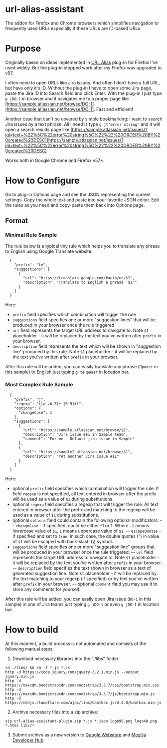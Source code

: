 # url-alias-assistant
The addon for Firefox and Chrome browsers which simplifies navigation to frequently used URLs especially if these URLs are ID-based URLs.

# Purpose
Originally based on ideas implemented in [URL Alias](https://addons.mozilla.org/en-US/firefox/addon/url-alias-8703/) plug-in for Firefox I've used widely. But the plug-in stopped work after my Firefox was upgraded to v57.

I often need to open URLs like Jira issues. And often I don’t have a full URL, but have only it's ID. Without the plug-in I have to open some Jira page, paste the Jira ID into Search field and click Enter.
With the plug-in I just type `g jDO-1` in browser and it navigates me to a proper page like [https://sample.atlassian.net/browse/DO-1](https://sample.atlassian.net/browse/DO-1). Fast and efficient!

Another case that can't be covered by simple bookmarking: I want to search Jira issues by a text phrase. All I need is type `g jt"error string"` and it will open a search results page like [https://sample.atlassian.net/issues/?jql=text~%22%5C%22error%20string%5C%22%22%20ORDER%20BY%20created%20DESC](https://sample.atlassian.net/issues/?jql=text~%22%5C%22error%20string%5C%22%22%20ORDER%20BY%20created%20DESC)

Works both in Google Chrome and Firefox v57+.

# How to Configure

Go to plug-in Options page and see the JSON representing the current settings.
Copy the whole text and paste into your favorite JSON editor.
Edit the rules as you need and copy-paste them back into Options page.

## Format

### Minimal Rule Sample
The rule below is a typical tiny rule which helps you to translate any phrase to English using Google Translate website:
```
  {
    "prefix": "te",
    "suggestions": [
      {
        "url": "https://translate.google.com/#auto/en/$1",
        "description": "Translate to English a phrase '$1'"
      }
    ]
  }
```

Here:

- `prefix` field specifies which combination will trigger the rule
- `suggestions` field specifies one or more "suggestion lines" that will be produced in your browser once the rule triggered
- `url` field represents the target URL address to navigate to. Note `$1` placeholder - it will be replaced by the text you've written after `prefix` in your browser.
- `description` field represents the text which will be shown in "suggestion line" produced by this rule. Note `$1` placeholder - it will be replaced by the text you've written after `prefix` in your browser.

After this rule will be added, you can easily translate any phrase (`Привет` in this sample) to English just typing `g teПривет` in location bar.

### Most Complex Rule Sample
```
  {
    "prefix": "j",
    "regexp": "([a-zA-Z]+-[0-9]+)",
    "options": {
      "changeCase": 1
    },
    "suggestions": [
      {
        "url": "https://sample.atlassian.net/browse/$1",
        "description": "Jira issue #$1 in Sample team",
        "comment": "For me - Default jira issue in Sample"
      },
      {
        "url": "https://sample2.atlassian.net/browse/$1",
        "description": "Yet another Jira issue #$1"
      }
    ]
  }
```
Here:

- optional `prefix` field specifies which combination will trigger the rule. If field `regexp` is not specified, all text entered in browser after the prefix will be used as a value of `$1` during substitutions.
- optional `regexp` field specifies a regexp that will trigger the rule. All text entered in browser after the prefix and matching to the regexp will be used as a value of `$1` during substitutions.
- optional `options` field could contain the following optional modificators:
-- `changeCase` - if specified, could be either -1 or 1. Where `-1` means lowercase value of `$1`, `1` means uppercase value of `$1`.
-- `escapeQuotes` - if specified and set to `true`. In such case, the double quotes (") in value of `$1` will be escaped with back-slash (\\) symbol.
- `suggestions` field specifies one or more "suggestion line" groups that will be produced in your browser once the rule triggered:
-- `url` field represents the target URL address to navigate to. Note `$1` placeholder - it will be replaced by the text you've written after `prefix` in your browser.
-- `description` field specifies the text shown in browser as a text of generated suggestion line. Note `$1` placeholder - it will be replaced by the text matching to your regexp (if specified) or by text you've written after `prefix` in your browser.
-- optional `comment` field you may use it to store any comments for yourself.

After this rule will be added, you can easily open Jira issue (`DO-1` in this sample) in one of Jira teams just typing `g jDO-1` or even `g jDO-1` in location bar.

# How to build
At this moment, a build process is not automated and consists of the following manual steps:

1. Download necessary libraries into the "./libs" folder:
```
cd ./libs/ && rm -f *.js *.cs
http -d https://code.jquery.com/jquery-3.2.1.min.js --output jquery.min.js
http -d https://maxcdn.bootstrapcdn.com/bootstrap/3.3.7/css/bootstrap.min.css
http -d https://maxcdn.bootstrapcdn.com/bootstrap/3.3.7/js/bootstrap.min.js
http -d https://cdnjs.cloudflare.com/ajax/libs/bootbox.js/4.4.0/bootbox.min.js
```
2. Archive necessary files into a zip archive:
```
zip url-alias-assistant-plugin.zip *.js *.json logo96.png logo48.png *.html libs/*
```
3. Submit archive as a new version to [Google Webstore](https://chrome.google.com/webstore/developer/dashboard) and [Mozilla Developer Hub](https://addons.mozilla.org/en-US/developers/addons).